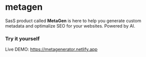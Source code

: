 # metagen

SasS product called **MetaGen** is here to help you generate custom metadata and optimalize SEO for your websites. Powered by AI.

### Try it yourself

Live DEMO: https://metagenerator.netlify.app